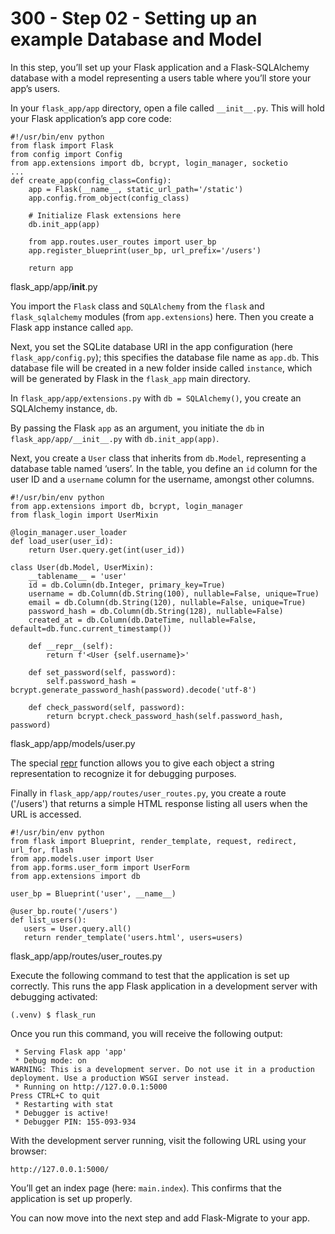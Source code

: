 # 300 - Step 02 - Setting up an example Database and Model

In this step, you’ll set up your Flask application and a Flask-SQLAlchemy database with a model representing a users table where you’ll store your app’s users.

In your ```flask_app/app``` directory, open a file called ```__init__.py```. This will hold your Flask application’s app core code:


```
#!/usr/bin/env python
from flask import Flask
from config import Config
from app.extensions import db, bcrypt, login_manager, socketio
...
def create_app(config_class=Config):
    app = Flask(__name__, static_url_path='/static')
    app.config.from_object(config_class)

    # Initialize Flask extensions here
    db.init_app(app)

    from app.routes.user_routes import user_bp
    app.register_blueprint(user_bp, url_prefix='/users')

    return app
```
flask_app/app/__init__.py


You import the ```Flask``` class and ```SQLAlchemy``` from the ```flask``` and ```flask_sqlalchemy``` modules (from ```app.extensions```) here. Then you create a Flask app instance called ```app```.

Next, you set the SQLite database URI in the app configuration (here ```flask_app/config.py```); this specifies the database file name as ```app.db```. This database file will be created in a new folder inside called ````instance````, which will be generated by Flask in the ```flask_app``` main directory.

In ```flask_app/app/extensions.py``` with ```db = SQLAlchemy()```, you create an SQLAlchemy instance, ```db```. 

By passing the Flask ```app``` as an argument, you initiate the ```db``` in ```flask_app/app/__init__.py``` with ```db.init_app(app)```.

Next, you create a ```User``` class that inherits from ```db.Model```, representing a database table named ‘users’. In the table, you define an ```id``` column for the user ID and a ```username``` column for the username, amongst other columns.

```
#!/usr/bin/env python
from app.extensions import db, bcrypt, login_manager
from flask_login import UserMixin

@login_manager.user_loader
def load_user(user_id):
    return User.query.get(int(user_id))

class User(db.Model, UserMixin):
    __tablename__ = 'user'
    id = db.Column(db.Integer, primary_key=True)
    username = db.Column(db.String(100), nullable=False, unique=True)
    email = db.Column(db.String(120), nullable=False, unique=True)
    password_hash = db.Column(db.String(128), nullable=False)
    created_at = db.Column(db.DateTime, nullable=False, default=db.func.current_timestamp())

    def __repr__(self):
        return f'<User {self.username}>'

    def set_password(self, password):
        self.password_hash = bcrypt.generate_password_hash(password).decode('utf-8')

    def check_password(self, password):
        return bcrypt.check_password_hash(self.password_hash, password) 
```
flask_app/app/models/user.py

The special [repr](https://docs.python.org/3/reference/datamodel.html#object.__repr__) function allows you to give each object a string representation to recognize it for debugging purposes.

Finally in ```flask_app/app/routes/user_routes.py```, you create a route ('/users') that returns a simple HTML response listing all users when the URL is accessed.


```
#!/usr/bin/env python
from flask import Blueprint, render_template, request, redirect, url_for, flash
from app.models.user import User
from app.forms.user_form import UserForm
from app.extensions import db

user_bp = Blueprint('user', __name__)

@user_bp.route('/users')
def list_users():
   users = User.query.all()
   return render_template('users.html', users=users)
```
flask_app/app/routes/user_routes.py

Execute the following command to test that the application is set up correctly. This runs the app Flask application in a development server with debugging activated:

```
(.venv) $ flask_run 
```

Once you run this command, you will receive the following output:

```
 * Serving Flask app 'app'
 * Debug mode: on
WARNING: This is a development server. Do not use it in a production deployment. Use a production WSGI server instead.
 * Running on http://127.0.0.1:5000
Press CTRL+C to quit
 * Restarting with stat
 * Debugger is active!
 * Debugger PIN: 155-093-934
```

With the development server running, visit the following URL using your browser:

```
http://127.0.0.1:5000/
```

You’ll get an index page (here: ```main.index```). This confirms that the application is set up properly. 

You can now move into the next step and add Flask-Migrate to your app.